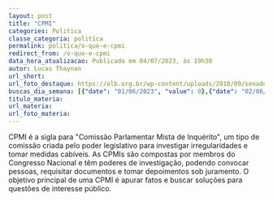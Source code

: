 ```yaml
---
layout: post
title: "CPMI"
categories: Politica
classe_categoria: politica
permalink: politica/o-que-e-cpmi
redirect_from: /o-que-e-cpmi
data_hora_atualizacao: Publicado em 04/07/2023, às 19h30
autor: Lucas Thaynan
url_short: 
url_foto_destaque: https://olb.org.br/wp-content/uploads/2018/09/senador.jpg
buscas_dia_semana: [{"date": "01/06/2023", "value": 0},{"date": "02/06/2023", "value": 0},{"date": "03/06/2023", "value": 0},{"date": "04/06/2023", "value": 5},{"date": "05/06/2023", "value": 20},{"date": "06/06/2023", "value": 30},{"date": "07/06/2023", "value": 15}]
titulo_materia: 
url_materia: 
url_foto_materia: 
---
```

CPMI é a sigla para "Comissão Parlamentar Mista de Inquérito", um tipo de comissão criada pelo poder legislativo para investigar irregularidades e tomar medidas cabíveis. As CPMIs são compostas por membros do Congresso Nacional e têm poderes de investigação, podendo convocar pessoas, requisitar documentos e tomar depoimentos sob juramento. O objetivo principal de uma CPMI é apurar fatos e buscar soluções para questões de interesse público.

